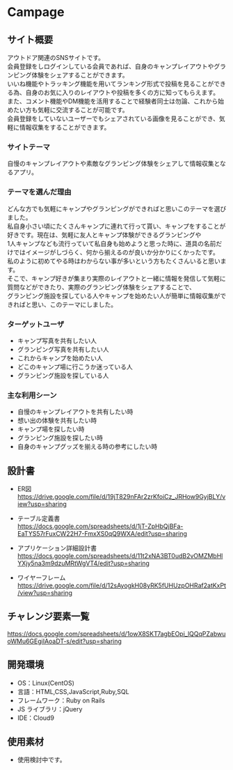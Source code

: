 # Campage

## サイト概要

アウトドア関連のSNSサイトです。  
会員登録をしログインしている会員であれば、自身のキャンプレイアウトやグランピング体験をシェアすることができます。  
いいね機能やトラッキング機能を用いてランキング形式で投稿を見ることができる為、自身のお気に入りのレイアウトや投稿を多くの方に知ってもらえます。  
また、コメント機能やDM機能を活用することで経験者同士は勿論、これから始めたい方も気軽に交流することが可能です。  
会員登録をしていないユーザーでもシェアされている画像を見ることができ、気軽に情報収集をすることができます。

### サイトテーマ

自慢のキャンプレイアウトや素敵なグランピング体験をシェアして情報収集となるアプリ。

### テーマを選んだ理由

どんな方でも気軽にキャンプやグランピングができればと思いこのテーマを選びました。  
私自身小さい頃にたくさんキャンプに連れて行って貰い、キャンプをすることが好きです。現在は、気軽に友人とキャンプ体験ができるグランピングや  
1人キャンプなども流行っていて私自身も始めようと思った時に、道具の名前だけではイメージがしづらく、何から揃えるのが良いか分かりにくかったです。  
私のように初めてやる時はわからない事が多いという方もたくさんいると思います。  
そこで、キャンプ好きが集まり実際のレイアウトと一緒に情報を発信して気軽に質問などができたり、実際のグランピング体験をシェアすることで、  
グランピング施設を探している人やキャンプを始めたい人が簡単に情報収集ができればと思い、このテーマにしました。

### ターゲットユーザ

- キャンプ写真を共有したい人
- グランピング写真を共有したい人
- これからキャンプを始めたい人
- どこのキャンプ場に行こうか迷っている人
- グランピング施設を探している人

### 主な利用シーン

- 自慢のキャンプレイアウトを共有したい時
- 想い出の体験を共有したい時
- キャンプ場を探したい時
- グランピング施設を探したい時
- 自身のキャンプグッズを揃える時の参考にしたい時 

## 設計書

- ER図  
https://drive.google.com/file/d/19jT829nFAr2zrKfoiCz_JRHow9GyjBLY/view?usp=sharing

- テーブル定義書  
https://docs.google.com/spreadsheets/d/1jT-ZpHbQjBFa-EaTYS57rFuxCW22H7-FmxXS0qQ9WXA/edit?usp=sharing

- アプリケーション詳細設計書  
https://docs.google.com/spreadsheets/d/11t2xNA3BT0udB2vOMZMbHlYXjy5na3m9dzuMRtWgVT4/edit?usp=sharing

- ワイヤーフレーム  
https://drive.google.com/file/d/12sAyogkH08yRK5fUHUzpOHRaf2atKxPt/view?usp=sharing


## チャレンジ要素一覧

https://docs.google.com/spreadsheets/d/1owX8SKT7agbEOpi_lQQqPZabwuoWMu6GEgiIAoaDT-s/edit?usp=sharing

## 開発環境

- OS：Linux(CentOS)
- 言語：HTML,CSS,JavaScript,Ruby,SQL
- フレームワーク：Ruby on Rails
- JS ライブラリ：jQuery
- IDE：Cloud9

## 使用素材

- 使用検討中です。
